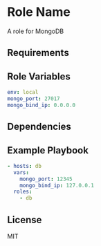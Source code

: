 Role Name
=========

A role for MongoDB

Requirements
------------

Role Variables
--------------

```yaml
env: local
mongo_port: 27017
mongo_bind_ip: 0.0.0.0
```

Dependencies
------------


Example Playbook
----------------

```yaml
- hosts: db
  vars:
    mongo_port: 12345
    mongo_bind_ip: 127.0.0.1
  roles:
    - db
```

License
-------

MIT
